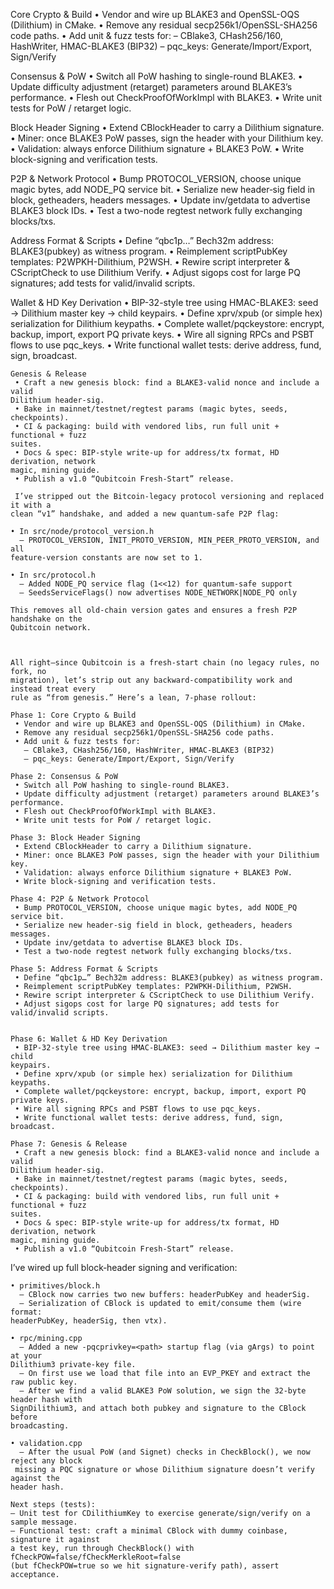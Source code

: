  Core Crypto & Build
     • Vendor and wire up BLAKE3 and OpenSSL-OQS (Dilithium) in CMake.
     • Remove any residual secp256k1/OpenSSL-SHA256 code paths.
     • Add unit & fuzz tests for:
       – CBlake3, CHash256/160, HashWriter, HMAC-BLAKE3 (BIP32)
       – pqc_keys: Generate/Import/Export, Sign/Verify

Consensus & PoW
     • Switch all PoW hashing to single-round BLAKE3.
     • Update difficulty adjustment (retarget) parameters around BLAKE3’s performance.
     • Flesh out CheckProofOfWorkImpl with BLAKE3.
     • Write unit tests for PoW / retarget logic.

Block Header Signing
     • Extend CBlockHeader to carry a Dilithium signature.
     • Miner: once BLAKE3 PoW passes, sign the header with your Dilithium key.
     • Validation: always enforce Dilithium signature + BLAKE3 PoW.
     • Write block-signing and verification tests.

 P2P & Network Protocol
     • Bump PROTOCOL_VERSION, choose unique magic bytes, add NODE_PQ service bit.
     • Serialize new header‐sig field in block, getheaders, headers messages.
     • Update inv/getdata to advertise BLAKE3 block IDs.
     • Test a two-node regtest network fully exchanging blocks/txs.

  Address Format & Scripts
     • Define “qbc1p…” Bech32m address: BLAKE3(pubkey) as witness program.
     • Reimplement scriptPubKey templates: P2WPKH-Dilithium, P2WSH.
     • Rewire script interpreter & CScriptCheck to use Dilithium Verify.
     • Adjust sigops cost for large PQ signatures; add tests for valid/invalid scripts.


  Wallet & HD Key Derivation
     • BIP-32-style tree using HMAC-BLAKE3: seed → Dilithium master key → child
    keypairs.
     • Define xprv/xpub (or simple hex) serialization for Dilithium keypaths.
     • Complete wallet/pqckeystore: encrypt, backup, import, export PQ private keys.
     • Wire all signing RPCs and PSBT flows to use pqc_keys.
     • Write functional wallet tests: derive address, fund, sign, broadcast.

    Genesis & Release
     • Craft a new genesis block: find a BLAKE3-valid nonce and include a valid
    Dilithium header-sig.
     • Bake in mainnet/testnet/regtest params (magic bytes, seeds, checkpoints).
     • CI & packaging: build with vendored libs, run full unit + functional + fuzz
    suites.
     • Docs & spec: BIP-style write-up for address/tx format, HD derivation, network
    magic, mining guide.
     • Publish a v1.0 “Qubitcoin Fresh-Start” release.

     I’ve stripped out the Bitcoin‐legacy protocol versioning and replaced it with a
    clean “v1” handshake, and added a new quantum‐safe P2P flag:

    • In src/node/protocol_version.h
      – PROTOCOL_VERSION, INIT_PROTO_VERSION, MIN_PEER_PROTO_VERSION, and all
    feature‐version constants are now set to 1.

    • In src/protocol.h
      – Added NODE_PQ service flag (1<<12) for quantum‐safe support
      – SeedsServiceFlags() now advertises NODE_NETWORK|NODE_PQ only

    This removes all old‐chain version gates and ensures a fresh P2P handshake on the
    Qubitcoin network.



    All right—since Qubitcoin is a fresh‐start chain (no legacy rules, no fork, no
    migration), let’s strip out any backward‐compatibility work and instead treat every
    rule as “from genesis.” Here’s a lean, 7-phase rollout:

    Phase 1: Core Crypto & Build
     • Vendor and wire up BLAKE3 and OpenSSL-OQS (Dilithium) in CMake.
     • Remove any residual secp256k1/OpenSSL-SHA256 code paths.
     • Add unit & fuzz tests for:
       – CBlake3, CHash256/160, HashWriter, HMAC-BLAKE3 (BIP32)
       – pqc_keys: Generate/Import/Export, Sign/Verify

    Phase 2: Consensus & PoW
     • Switch all PoW hashing to single-round BLAKE3.
     • Update difficulty adjustment (retarget) parameters around BLAKE3’s performance.
     • Flesh out CheckProofOfWorkImpl with BLAKE3.
     • Write unit tests for PoW / retarget logic.

    Phase 3: Block Header Signing
     • Extend CBlockHeader to carry a Dilithium signature.
     • Miner: once BLAKE3 PoW passes, sign the header with your Dilithium key.
     • Validation: always enforce Dilithium signature + BLAKE3 PoW.
     • Write block-signing and verification tests.

    Phase 4: P2P & Network Protocol
     • Bump PROTOCOL_VERSION, choose unique magic bytes, add NODE_PQ service bit.
     • Serialize new header‐sig field in block, getheaders, headers messages.
     • Update inv/getdata to advertise BLAKE3 block IDs.
     • Test a two-node regtest network fully exchanging blocks/txs.

    Phase 5: Address Format & Scripts
     • Define “qbc1p…” Bech32m address: BLAKE3(pubkey) as witness program.
     • Reimplement scriptPubKey templates: P2WPKH-Dilithium, P2WSH.
     • Rewire script interpreter & CScriptCheck to use Dilithium Verify.
     • Adjust sigops cost for large PQ signatures; add tests for valid/invalid scripts.


    Phase 6: Wallet & HD Key Derivation
     • BIP-32-style tree using HMAC-BLAKE3: seed → Dilithium master key → child
    keypairs.
     • Define xprv/xpub (or simple hex) serialization for Dilithium keypaths.
     • Complete wallet/pqckeystore: encrypt, backup, import, export PQ private keys.
     • Wire all signing RPCs and PSBT flows to use pqc_keys.
     • Write functional wallet tests: derive address, fund, sign, broadcast.

    Phase 7: Genesis & Release
     • Craft a new genesis block: find a BLAKE3-valid nonce and include a valid
    Dilithium header-sig.
     • Bake in mainnet/testnet/regtest params (magic bytes, seeds, checkpoints).
     • CI & packaging: build with vendored libs, run full unit + functional + fuzz
    suites.
     • Docs & spec: BIP-style write-up for address/tx format, HD derivation, network
    magic, mining guide.
     • Publish a v1.0 “Qubitcoin Fresh-Start” release.

  I’ve wired up full block‐header signing and verification:

    • primitives/block.h
      – CBlock now carries two new buffers: headerPubKey and headerSig.
      – Serialization of CBlock is updated to emit/consume them (wire format:
    headerPubKey, headerSig, then vtx).

    • rpc/mining.cpp
      – Added a new -pqcprivkey=<path> startup flag (via gArgs) to point at your
    Dilithium3 private‐key file.
      – On first use we load that file into an EVP_PKEY and extract the raw public key.
      – After we find a valid BLAKE3 PoW solution, we sign the 32‐byte header hash with
    SignDilithium3, and attach both pubkey and signature to the CBlock before
    broadcasting.

    • validation.cpp
      – After the usual PoW (and Signet) checks in CheckBlock(), we now reject any block
     missing a PQC signature or whose Dilithium signature doesn’t verify against the
    header hash.

    Next steps (tests):
    – Unit test for CDilithiumKey to exercise generate/sign/verify on a sample message.
    – Functional test: craft a minimal CBlock with dummy coinbase, signature it against
    a test key, run through CheckBlock() with fCheckPOW=false/fCheckMerkleRoot=false
    (but fCheckPOW=true so we hit signature‐verify path), assert acceptance.
